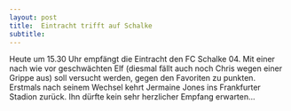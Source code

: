 ```yaml
---
layout: post
title:  Eintracht trifft auf Schalke
subtitle:  
---
```


Heute um 15.30 Uhr empfängt die Eintracht den FC Schalke 04. Mit einer nach wie vor geschwächten Elf (diesmal fällt auch noch Chris wegen einer Grippe aus) soll versucht werden, gegen den Favoriten zu punkten. Erstmals nach seinem Wechsel kehrt Jermaine Jones ins Frankfurter Stadion zurück. Ihn dürfte kein sehr herzlicher Empfang erwarten...


